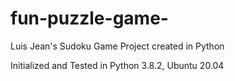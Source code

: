 # fun-puzzle-game-
Luis Jean's Sudoku Game Project created in Python 

Initialized and Tested in Python 3.8.2, Ubuntu 20.04
